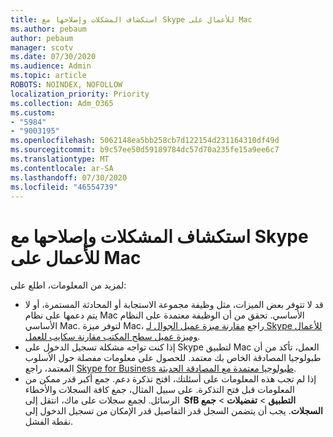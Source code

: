 ```yaml
---
title: استكشاف المشكلات وإصلاحها مع Skype للأعمال على Mac
ms.author: pebaum
author: pebaum
manager: scotv
ms.date: 07/30/2020
ms.audience: Admin
ms.topic: article
ROBOTS: NOINDEX, NOFOLLOW
localization_priority: Priority
ms.collection: Adm_O365
ms.custom:
- "5984"
- "9003195"
ms.openlocfilehash: 5062148ea5bb258cb7d122154d231164310df49d
ms.sourcegitcommit: b9c57ee50d59189784dc57d70a235fe15a9ee6c7
ms.translationtype: MT
ms.contentlocale: ar-SA
ms.lasthandoff: 07/30/2020
ms.locfileid: "46554739"
---
```

# <a name="troubleshoot-issues-with-skype-for-business-on-mac"></a>استكشاف المشكلات وإصلاحها مع Skype للأعمال على Mac

لمزيد من المعلومات، اطلع على: 

- قد لا تتوفر بعض الميزات، مثل وظيفة مجموعة الاستجابة أو المحادثة المستمرة، أو لا يتم دعمها على نظام Mac الأساسي. تحقق من أن الوظيفة معتمدة على النظام الأساسي Mac. لتوفر ميزة Mac، راجع [مقارنة ميزة عميل الجوال لـ Skype للأعمال](https://technet.microsoft.com/library/Dn951412.aspx) [وميزة عميل سطح المكتب مقارنة سكايب للعمل](https://docs.microsoft.com/skypeforbusiness/plan-your-deployment/clients-and-devices/desktop-feature-comparison).
- إذا كنت تواجه مشكلة تسجيل الدخول على Skype لتطبيق Mac العمل، تأكد من أن طبولوجيا المصادقة الخاص بك معتمد. للحصول على معلومات مفصلة حول الأسلوب المعتمد، راجع [Skype for Business طبولوجيا معتمدة مع المصادقة الحديثة](https://docs.microsoft.com/skypeforbusiness/plan-your-deployment/modern-authentication/topologies-supported).  
- إذا لم تجب هذه المعلومات على أسئلتك، افتح تذكرة دعم. جمع أكبر قدر ممكن من المعلومات قبل فتح التذكرة. على سبيل المثال، جمع كافة السجلات والأخطاء الرسائل. لجمع سجلات على ماك، انتقل إلى  **SfB التطبيق**  >  **تفضيلات**  >  **جمع السجلات**.  يجب أن يتضمن السجل قدر التفاصيل قدر الإمكان من تسجيل الدخول إلى نقطة الفشل.